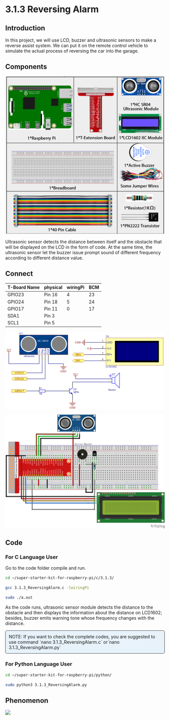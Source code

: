 

# 3.1.3 Reversing Alarm

## Introduction

In this project, we will use LCD, buzzer and ultrasonic sensors to make a reverse assist system. We can put it on the remote control vehicle to simulate the actual process of reversing the car into the garage.

## Components

![](./img/list/list_Reversing_Alarm.png)

Ultrasonic sensor detects the distance between itself and the obstacle that will be displayed on the LCD in the form of code. At the same time, the ultrasonic sensor let the buzzer issue prompt sound of different frequency according to different distance value.

## Connect

| T-Board Name | physical | wiringPi | BCM  |
| ------------ | -------- | -------- | ---- |
| GPIO23       | Pin 16   | 4        | 23   |
| GPIO24       | Pin 18   | 5        | 24   |
| GPIO17       | Pin 11   | 0        | 17   |
| SDA1         | Pin 3    |          |      |
| SCL1         | Pin 5    |          |      |

![](./img/Schematic_three_one3.png)

![](./img/connect/3.1.3.png)

## Code

### For  C  Language User

Go to the code folder compile and run.

```sh
cd ~/super-starter-kit-for-raspberry-pi/c/3.1.3/
```

```sh
gcc 3.1.3_ReversingAlarm.c -lwiringPi
```

```sh
sudo ./a.out
```

As the code runs, ultrasonic sensor module detects the distance to the obstacle and then displays the information about the distance on LCD1602; besides, buzzer emits warning tone whose frequency changes with the distance.

<div class="warning" style="background-color: #E7F2FA; color=#6AB0DE; padding: 10px; border: 1px solid #333; border-radius: 5px;">
    NOTE: If you want to check the complete codes, you are suggested to use command `nano 3.1.3_ReversingAlarm.c` or`nano 3.1.3_ReversingAlarm.py`
</div>

### For Python Language User

```sh
cd ~/super-starter-kit-for-raspberry-pi/python/
```

```sh
sudo python3 3.1.3_ReversingAlarm.py
```

## Phenomenon

![](./img/phenomenon/313.gif)
